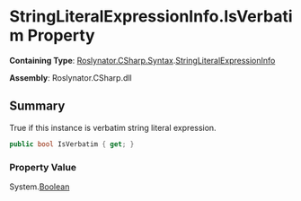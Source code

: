# StringLiteralExpressionInfo\.IsVerbatim Property

**Containing Type**: [Roslynator.CSharp.Syntax](../../README.md)\.[StringLiteralExpressionInfo](../README.md)

**Assembly**: Roslynator\.CSharp\.dll

## Summary

True if this instance is verbatim string literal expression\.

```csharp
public bool IsVerbatim { get; }
```

### Property Value

System\.[Boolean](https://docs.microsoft.com/en-us/dotnet/api/system.boolean)

